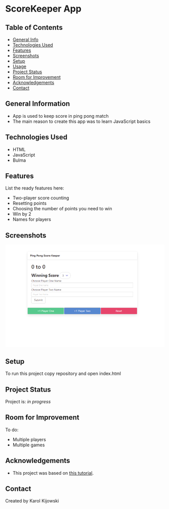 # ScoreKeeper App

## Table of Contents
* [General Info](#general-information)
* [Technologies Used](#technologies-used)
* [Features](#features)
* [Screenshots](#screenshots)
* [Setup](#setup)
* [Usage](#usage)
* [Project Status](#project-status)
* [Room for Improvement](#room-for-improvement)
* [Acknowledgements](#acknowledgements)
* [Contact](#contact)

## General Information
- App is used to keep score in ping pong match
- The main reason to create this app was to learn JavaScript basics

## Technologies Used
- HTML
- JavaScript
- Bulma 
 
## Features
List the ready features here:
- Two-player score counting
- Resetting points
- Choosing the number of points you need to win
- Win by 2
- Names for players

## Screenshots
 ![alt text](./img/screenShot.png)
 
## Setup
To run this project copy repository and open index.html

## Project Status
Project is: _in progress_ 

## Room for Improvement
To do:
- Multiple players
- Multiple games

## Acknowledgements
- This project was based on [this tutorial](https://www.udemy.com/course/the-web-developer-bootcamp).

## Contact
Created by Karol Kijowski
